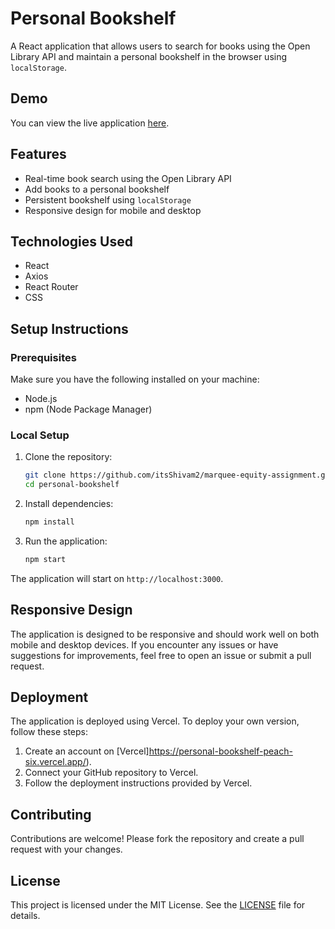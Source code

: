 # Personal Bookshelf

A React application that allows users to search for books using the Open Library API and maintain a personal bookshelf in the browser using `localStorage`.

## Demo

You can view the live application [here](https://personal-bookshelf-peach-six.vercel.app/).

## Features

- Real-time book search using the Open Library API
- Add books to a personal bookshelf
- Persistent bookshelf using `localStorage`
- Responsive design for mobile and desktop

## Technologies Used

- React
- Axios
- React Router
- CSS

## Setup Instructions

### Prerequisites

Make sure you have the following installed on your machine:

- Node.js
- npm (Node Package Manager)

### Local Setup

1. Clone the repository:

   ```bash
   git clone https://github.com/itsShivam2/marquee-equity-assignment.git
   cd personal-bookshelf
   ```

2. Install dependencies:

   ```bash
   npm install
   ```

3. Run the application:

   ```bash
   npm start
   ```

The application will start on `http://localhost:3000`.

## Responsive Design

The application is designed to be responsive and should work well on both mobile and desktop devices. If you encounter any issues or have suggestions for improvements, feel free to open an issue or submit a pull request.

## Deployment

The application is deployed using Vercel. To deploy your own version, follow these steps:

1. Create an account on [Vercel]https://personal-bookshelf-peach-six.vercel.app/).
2. Connect your GitHub repository to Vercel.
3. Follow the deployment instructions provided by Vercel.

## Contributing

Contributions are welcome! Please fork the repository and create a pull request with your changes.

## License

This project is licensed under the MIT License. See the [LICENSE](LICENSE) file for details.
